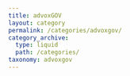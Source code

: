 ```yaml
---
title: advoxGOV
layout: category
permalink: /categories/advoxgov/
category_archive:
  type: liquid
  path: /categories/
taxonomy: advoxgov
---
```

